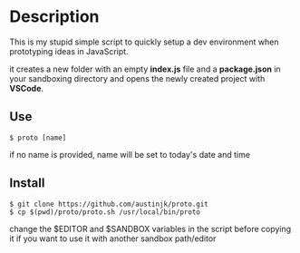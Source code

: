 # Description

This is my stupid simple script to quickly setup a dev environment when prototyping ideas in JavaScript.

it creates a new folder with an empty **index.js** file and a **package.json** in your sandboxing directory and opens the newly created project with **VSCode**.

## Use

    $ proto [name]

if no name is provided, name will be set to today's date and time

## Install

    $ git clone https://github.com/austinjk/proto.git
    $ cp $(pwd)/proto/proto.sh /usr/local/bin/proto

change the $EDITOR and $SANDBOX variables in the script before copying it if you want to use it with another sandbox path/editor